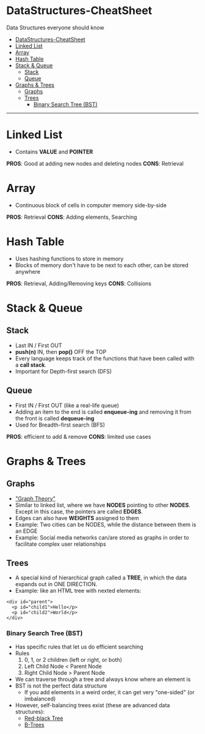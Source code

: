 # DataStructures-CheatSheet

Data Structures everyone should know

- [DataStructures-CheatSheet](#datastructures-cheatsheet)
- [Linked List](#linked-list)
- [Array](#array)
- [Hash Table](#hash-table)
- [Stack & Queue](#stack---queue)
  * [Stack](#stack)
  * [Queue](#queue)
- [Graphs & Trees](#graphs---trees)
  * [Graphs](#graphs)
  * [Trees](#trees)
    + [Binary Search Tree (BST)](#binary-search-tree--bst-)

<hr />

# Linked List

- Contains **VALUE** and **POINTER**

**PROS**: Good at adding new nodes and deleting nodes
**CONS**: Retrieval

# Array

- Continuous block of cells in computer memory side-by-side

**PROS**: Retrieval
**CONS**: Adding elements, Searching

# Hash Table

- Uses hashing functions to store in memory
- Blocks of memory don't have to be next to each other, can be stored anywhere

**PROS**: Retrieval, Adding/Removing keys
**CONS**: Collisions

# Stack & Queue

## Stack

- Last IN / First OUT
- **push(n)** IN, then **pop()** OFF the TOP
- Every language keeps track of the functions that have been called with a **call stack**.
- Important for Depth-first search (DFS)

## Queue

- First IN / First OUT (like a real-life queue)
- Adding an item to the end is called **enqueue-ing** and removing it from the front is called **dequeue-ing**
- Used for Breadth-first search (BFS)

**PROS**: efficient to add & remove
**CONS**: limited use cases

# Graphs & Trees

## Graphs

- ["Graph Theory"](https://en.wikipedia.org/wiki/Graph_theory)
- Similar to linked list, where we have **NODES** pointing to other **NODES**. Except in this case, the pointers are called **EDGES**.
- Edges can also have **WEIGHTS** assigned to them
- Example: Two cities can be NODES, while the distance between them is an EDGE
- Example: Social media networks can/are stored as graphs in order to facilitate complex user relationships

## Trees

- A special kind of hierarchical graph called a **TREE**, in which the data expands out in ONE DIRECTION.
- Example: like an HTML tree with nexted elements:

```
<div id="parent">
  <p id="child1">Hello</p>
  <p id="child2">World</p>
</div>
```

### Binary Search Tree (BST)

- Has specific rules that let us do efficient searching
- Rules
    1. 0, 1, or 2 children (left or right, or both)
    2. Left Child Node < Parent Node
    3. Right Child Node > Parent Node
- We can traverse through a tree and always know where an element is
- BST is not the perfect data structure
    - If you add elements in a weird order, it can get very "one-sided" (or imbalanced)
- However, self-balancing trees exist (these are advanced data structures):
    - [Red-black Tree](https://en.wikipedia.org/wiki/Red%E2%80%93black_tree)
    - [B-Trees](https://www.cpp.edu/~ftang/courses/CS241/notes/b-tree.htm#:~:text=A%20B%2Dtree%20is%20a,in%20database%20and%20file%20systems.)


